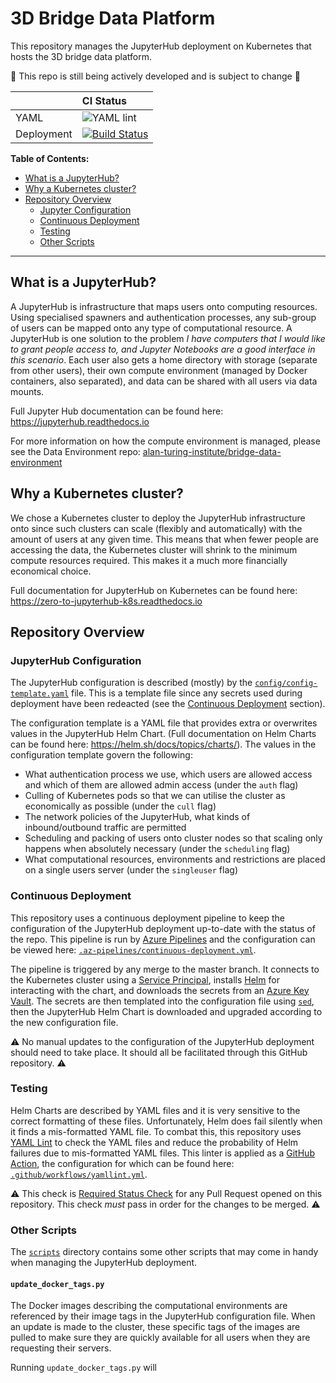 # 3D Bridge Data Platform

This repository manages the JupyterHub deployment on Kubernetes that hosts the 3D bridge data platform.

:construction: This repo is still being actively developed and is subject to change :construction:

| | CI Status |
| :--- | :--- |
| YAML | ![YAML lint](https://github.com/alan-turing-institute/bridge-data-platform/workflows/YAML%20lint/badge.svg?branch=master) |
| Deployment | [![Build Status](https://dev.azure.com/bridge-data-platform/bridge-data-platform/_apis/build/status/Continuous%20Deployment%20Helm%20Upgrade?branchName=master)](https://dev.azure.com/bridge-data-platform/bridge-data-platform/_build/latest?definitionId=2&branchName=master) |

**Table of Contents:**

- [What is a JupyterHub?](#what-is-a-jupyterhub)
- [Why a Kubernetes cluster?](#why-a-kubernetes-cluster)
- [Repository Overview](#repository-overview)
  - [Jupyter Configuration](#jupyterhub-configuration)
  - [Continuous Deployment](#continuous-deployment)
  - [Testing](#testing)
  - [Other Scripts](#other-scripts)

---

## What is a JupyterHub?

A JupyterHub is infrastructure that maps users onto computing resources.
Using specialised spawners and authentication processes, any sub-group of users can be mapped onto any type of computational resource.
A JupyterHub is one solution to the problem _I have computers that I would like to grant people access to, and Jupyter Notebooks are a good interface in this scenario_. Each user also gets a home directory with storage (separate from other users), their own compute environment (managed by Docker containers, also separated), and data can be shared with all users via data mounts.

Full Jupyter Hub documentation can be found here: <https://jupyterhub.readthedocs.io>

For more information on how the compute environment is managed, please see the Data Environment repo: [alan-turing-institute/bridge-data-environment](https://github.com/alan-turing-institute/bridge-data-environment)

## Why a Kubernetes cluster?

We chose a Kubernetes cluster to deploy the JupyterHub infrastructure onto since such clusters can scale (flexibly and automatically) with the amount of users at any given time.
This means that when fewer people are accessing the data, the Kubernetes cluster will shrink to the minimum compute resources required.
This makes it a much more financially economical choice.

Full documentation for JupyterHub on Kubernetes can be found here: <https://zero-to-jupyterhub-k8s.readthedocs.io>

## Repository Overview

### JupyterHub Configuration

The JupyterHub configuration is described (mostly) by the [`config/config-template.yaml`](config/config-template.yaml) file.
This is a template file since any secrets used during deployment have been redeacted (see the [Continuous Deployment](#continuous-deployment) section).

The configuration template is a YAML file that provides extra or overwrites values in the JupyterHub Helm Chart.
(Full documentation on Helm Charts can be found here: <https://helm.sh/docs/topics/charts/>).
The values in the configuration template govern the following:

- What authentication process we use, which users are allowed access and which of them are allowed admin access (under the `auth` flag)
- Culling of Kubernetes pods so that we can utilise the cluster as economically as possible (under the `cull` flag)
- The network policies of the JupyterHub, what kinds of inbound/outbound traffic are permitted
- Scheduling and packing of users onto cluster nodes so that scaling only happens when absolutely necessary (under the `scheduling` flag)
- What computational resources, environments and restrictions are placed on a single users server (under the `singleuser` flag)

### Continuous Deployment

This repository uses a continuous deployment pipeline to keep the configuration of the JupyterHub deployment up-to-date with the status of the repo.
This pipeline is run by [Azure Pipelines](https://docs.microsoft.com/en-gb/azure/devops/pipelines/?view=azure-devops) and the configuration can be viewed here: [`.az-pipelines/continuous-deployment.yml`](.az-pipelines/continuous-deployment.yml).

The pipeline is triggered by any merge to the master branch.
It connects to the Kubernetes cluster using a [Service Principal](https://docs.microsoft.com/en-gb/azure/active-directory/develop/app-objects-and-service-principals), installs [Helm](https://helm.sh) for interacting with the chart, and downloads the secrets from an [Azure Key Vault](https://docs.microsoft.com/en-gb/azure/key-vault/).
The secrets are then templated into the configuration file using [`sed`](https://www.gnu.org/software/sed/manual/sed.html), then the JupyterHub Helm Chart is downloaded and upgraded according to the new configuration file.

:warning: No manual updates to the configuration of the JupyterHub deployment should need to take place.
It should all be facilitated through this GitHub repository. :warning:

### Testing

Helm Charts are described by YAML files and it is very sensitive to the correct formatting of these files.
Unfortunately, Helm does fail silently when it finds a mis-formatted YAML file.
To combat this, this repository uses [YAML Lint](https://yamllint.readthedocs.io) to check the YAML files and reduce the probability of Helm failures due to mis-formatted YAML files.
This linter is applied as a [GitHub Action](https://help.github.com/en/actions), the configuration for which can be found here: [`.github/workflows/yamllint.yml`](.github/workflows/yamllint.yml).

:warning: This check is [Required Status Check](https://help.github.com/en/github/administering-a-repository/about-required-status-checks) for any Pull Request opened on this repository.
This check _must_ pass in order for the changes to be merged. :warning:

### Other Scripts

The [`scripts`](./scripts) directory contains some other scripts that may come in handy when managing the JupyterHub deployment.

#### `update_docker_tags.py`

The Docker images describing the computational environments are referenced by their image tags in the JupyterHub configuration file.
When an update is made to the cluster, these specific tags of the images are pulled to make sure they are quickly available for all users when they are requesting their servers.

Running `update_docker_tags.py` will 
